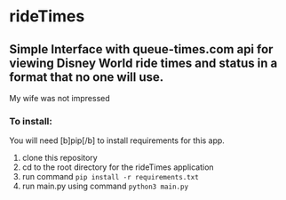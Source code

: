 # rideTimes

## Simple Interface with queue-times.com api for viewing Disney World ride times and status in a format that no one will use.
My wife was not impressed

### To install:
You will need [b]pip[/b] to install requirements for this app.

1. clone this repository
2. cd to the root directory for the rideTimes application
3. run command `pip install -r requirements.txt`
4. run main.py using command `python3 main.py`
